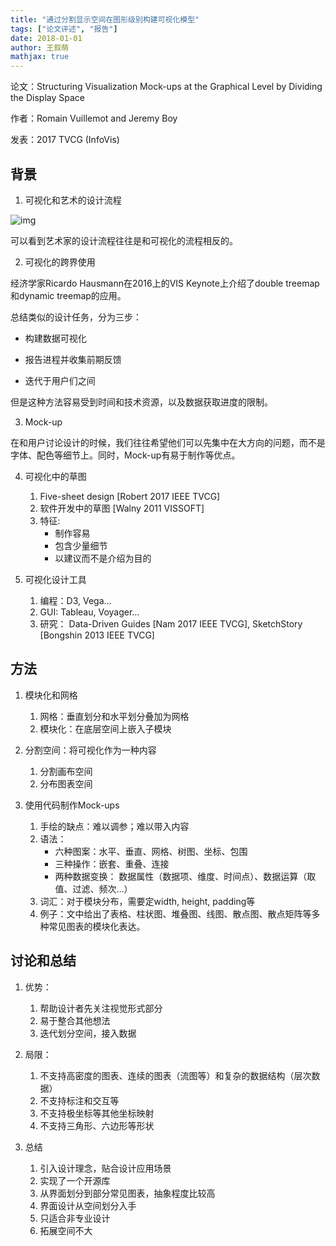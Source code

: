 ```yaml
---
title: "通过分割显示空间在图形级别构建可视化模型"
tags: ["论文评述", "报告"]
date: 2018-01-01
author: 王叙萌
mathjax: true
---
```


论文：Structuring Visualization Mock-ups at the Graphical Level by Dividing the Display Space

作者：Romain Vuillemot and Jeremy Boy

发表：2017 TVCG (InfoVis)

## 背景
1. 可视化和艺术的设计流程

![img](http://www.cad.zju.edu.cn/home/vagblog/wp-content/uploads/2018/01/QQ%E5%9B%BE%E7%89%8720180101135426.png)

可以看到艺术家的设计流程往往是和可视化的流程相反的。

2. 可视化的跨界使用

经济学家Ricardo Hausmann在2016上的VIS Keynote上介绍了double treemap和dynamic treemap的应用。

总结类似的设计任务，分为三步：

- 构建数据可视化

- 报告进程并收集前期反馈

- 迭代于用户们之间

但是这种方法容易受到时间和技术资源，以及数据获取进度的限制。

3. Mock-up

在和用户讨论设计的时候，我们往往希望他们可以先集中在大方向的问题，而不是字体、配色等细节上。同时，Mock-up有易于制作等优点。

4. 可视化中的草图
	1. Five-sheet design [Robert 2017 IEEE TVCG]
	2. 软件开发中的草图 [Walny 2011 VISSOFT]
	3. 特征:
		- 制作容易
		- 包含少量细节
		- 以建议而不是介绍为目的

5. 可视化设计工具
	1. 编程：D3, Vega…
	2. GUI: Tableau, Voyager…
	3. 研究： Data-Driven Guides [Nam 2017 IEEE TVCG], SketchStory [Bongshin 2013 IEEE TVCG]

## 方法

1. 模块化和网格
	1. 网格：垂直划分和水平划分叠加为网格
	2. 模块化：在底层空间上嵌入子模块

2. 分割空间：将可视化作为一种内容
	1. 分割画布空间
	2. 分布图表空间

3. 使用代码制作Mock-ups
	1. 手绘的缺点：难以调参；难以带入内容
	2. 语法：
		- 六种图案：水平、垂直、网格、树图、坐标、包围
		- 三种操作：嵌套、重叠、连接
		- 两种数据变换： 数据属性（数据项、维度、时间点）、数据运算（取值、过滤、频次…）
	3. 词汇：对于模块分布，需要定width, height, padding等
	4. 例子：文中给出了表格、柱状图、堆叠图、线图、散点图、散点矩阵等多种常见图表的模块化表达。

## 讨论和总结

1. 优势：
	1. 帮助设计者先关注视觉形式部分
	2. 易于整合其他想法
	3. 迭代划分空间，接入数据

2. 局限：
	1. 不支持高密度的图表、连续的图表（流图等）和复杂的数据结构（层次数据）
	2. 不支持标注和交互等
	3. 不支持极坐标等其他坐标映射
	4. 不支持三角形、六边形等形状

3. 总结
	1. 引入设计理念，贴合设计应用场景
	2. 实现了一个开源库
	3. 从界面划分到部分常见图表，抽象程度比较高
	4. 界面设计从空间划分入手
	5. 只适合非专业设计
	6. 拓展空间不大
